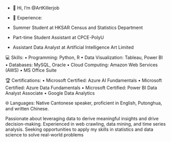 - 👋 Hi, I’m @ArtKillerjob

- 🔬 Experience:
-  Summer Student at HKSAR Census and Statistics Department
- Part-time Student Assistant at CPCE-PolyU
- Assistant Data Analyst at Artificial Intelligence Art Limited

💻 Skills:
• Programming: Python, R
• Data Visualization: Tableau, Power BI
• Databases: MySQL, Oracle
• Cloud Computing: Amazon Web Services (AWS)
• MS Office Suite

🏆 Certifications:
• Microsoft Certified: Azure AI Fundamentals
• Microsoft Certified: Azure Data Fundamentals
• Microsoft Certified: Power BI Data Analyst Associate
• Google Data Analytics

🌐 Languages:
Native Cantonese speaker, proficient in English, Putonghua, and written Chinese.

Passionate about leveraging data to derive meaningful insights and drive decision-making. Experienced in web crawling, data mining, and time series analysis. Seeking opportunities to apply my skills in statistics and data science to solve real-world problems
<!---
ArtKillerjob/ArtKillerjob is a ✨ special ✨ repository because its `README.md` (this file) appears on your GitHub profile.
You can click the Preview link to take a look at your changes.
--->
